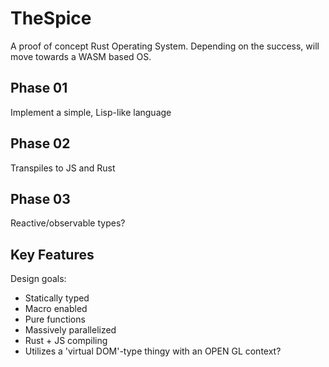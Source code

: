 # TheSpice
A proof of concept Rust Operating System. Depending on the success, will move towards a WASM based OS.


## Phase 01
Implement a simple, Lisp-like language 

## Phase 02
Transpiles to JS and Rust

## Phase 03
Reactive/observable types?

## Key Features
Design goals:
* Statically typed
* Macro enabled
* Pure functions
* Massively parallelized
* Rust + JS compiling
* Utilizes a 'virtual DOM'-type thingy with an OPEN GL context?
